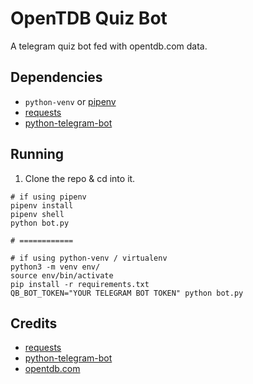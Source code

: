# OpenTDB Quiz Bot

A telegram quiz bot fed with opentdb.com data.

## Dependencies

- `python-venv` or [pipenv](https://pipenv.kennethreitz.org/en/latest/)
- [requests](https://requests.readthedocs.io/en/master/)
- [python-telegram-bot](https://python-telegram-bot.readthedocs.io/en/stable/)

## Running
1. Clone the repo & cd into it.
```
# if using pipenv
pipenv install
pipenv shell
python bot.py

# ============

# if using python-venv / virtualenv
python3 -m venv env/
source env/bin/activate
pip install -r requirements.txt
QB_BOT_TOKEN="YOUR TELEGRAM BOT TOKEN" python bot.py
```

## Credits

- [requests](https://requests.readthedocs.io/en/master/)
- [python-telegram-bot](https://python-telegram-bot.readthedocs.io/en/stable/)
- [opentdb.com](https://opentdb.com/)